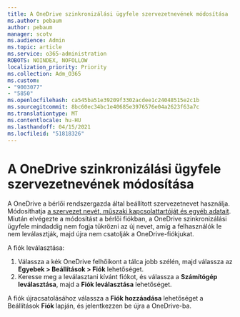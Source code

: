 ```yaml
---
title: A OneDrive szinkronizálási ügyfele szervezetnevének módosítása
ms.author: pebaum
author: pebaum
manager: scotv
ms.audience: Admin
ms.topic: article
ms.service: o365-administration
ROBOTS: NOINDEX, NOFOLLOW
localization_priority: Priority
ms.collection: Adm_O365
ms.custom:
- "9003077"
- "5850"
ms.openlocfilehash: ca545ba51e39209f3302acdee1c24048515e2c1b
ms.sourcegitcommit: 8bc60ec34bc1e40685e3976576e04a2623f63a7c
ms.translationtype: MT
ms.contentlocale: hu-HU
ms.lasthandoff: 04/15/2021
ms.locfileid: "51818326"
---
```

# <a name="change-the-organization-name-for-the-onedrive-sync-client"></a>A OneDrive szinkronizálási ügyfele szervezetnevének módosítása

A OneDrive a bérlői rendszergazda által beállított szervezetnevet használja.  Módosíthatja [a szervezet nevét, műszaki kapcsolattartóját és egyéb adatait](https://docs.microsoft.com/microsoft-365/admin/manage/change-address-contact-and-more). Miután elvégezte a módosítást a bérlői fiókban, a OneDrive szinkronizálási ügyfele mindaddig nem fogja tükrözni az új nevet, amíg a felhasználók le nem leválasztják, majd újra nem csatolják a OneDrive-fiókjukat.

A fiók leválasztása:

1. Válassza a kék OneDrive felhőikont a tálca jobb szélén, majd válassza az **Egyebek > Beállítások > Fiók** lehetőséget.
2. Keresse meg a leválasztani kívánt fiókot, és válassza a **Számítógép leválasztása**, majd a **Fiók leválasztása** lehetőséget.

A fiók újracsatolásához válassza a **Fiók hozzáadása** lehetőséget a Beállítások **Fiók** lapján, és jelentkezzen be újra a OneDrive-ba.